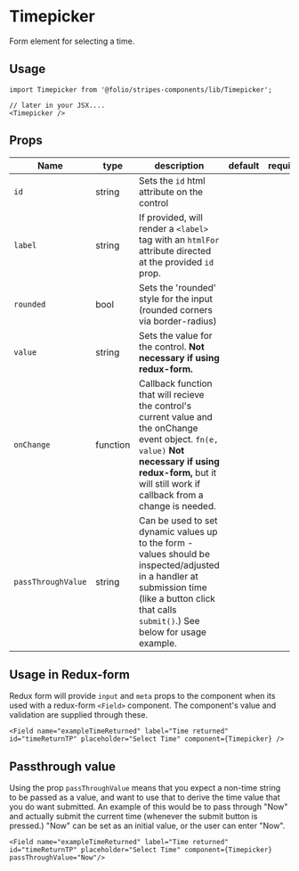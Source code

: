 # Timepicker
Form element for selecting a time.
## Usage
```
import Timepicker from '@folio/stripes-components/lib/Timepicker';

// later in your JSX....
<Timepicker />
```
## Props
Name | type | description | default | required
--- | --- | --- | --- | ---
`id` | string | Sets the `id` html attribute on the control | |
`label` | string | If provided, will render a `<label>` tag with an `htmlFor` attribute directed at the provided `id` prop. | | 
`rounded` | bool | Sets the 'rounded' style for the input (rounded corners via border-radius) | | 
`value` | string | Sets the value for the control. **Not necessary if using redux-form.** | | 
`onChange` | function | Callback function that will recieve the control's current value and the onChange event object. `fn(e, value)` **Not necessary if using redux-form,** but it will still work if callback from a change is needed.
`passThroughValue` | string | Can be used to set dynamic values up to the form - values should be inspected/adjusted in a handler at submission time (like a button click that calls `submit()`.) See below for usage example. |  |

## Usage in Redux-form
Redux form will provide `input` and `meta` props to the component when its used with a redux-form `<Field>` component. The component's value and validation are supplied through these.
```
<Field name="exampleTimeReturned" label="Time returned" id="timeReturnTP" placeholder="Select Time" component={Timepicker} />

```
## Passthrough value
Using the prop `passThroughValue` means that you expect a non-time string to be passed as a value, and want to use that to derive the time value that you do want submitted. An example of this would be to pass through "Now" and actually submit the current time (whenever the submit button is pressed.) "Now" can be set as an initial value, or the user can enter "Now". 
```
<Field name="exampleTimeReturned" label="Time returned" id="timeReturnTP" placeholder="Select Time" component={Timepicker} passThroughValue="Now"/>
```